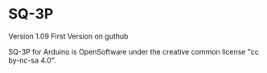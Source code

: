 # SQ-3P
Version 1.09 First Version on guthub

SQ-3P for Arduino is OpenSoftware under the creative common license "cc by-nc-sa 4.0".
